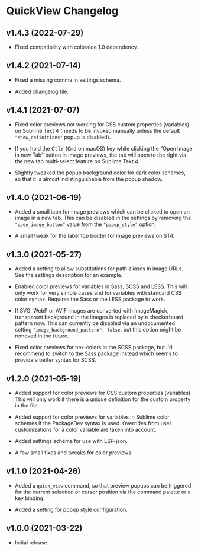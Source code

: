 QuickView Changelog
===================

v1.4.3 (2022-07-29)
-------------------

  * Fixed compatibility with coloraide 1.0 dependency.

v1.4.2 (2021-07-14)
-------------------

  * Fixed a missing comma in settings schema.

  * Added changelog file.

v1.4.1 (2021-07-07)
-------------------

  * Fixed color previews not working for CSS custom properties (variables) on
    Sublime Text 4 (needs to be invoked manually unless the default
    `"show_definitions"` popup is disabled).

  * If you hold the <kbd>Ctlr</kbd> (<kbd>Cmd</kbd> on macOS) key while clicking
    the "Open Image in new Tab" button in image previews, the tab will open to
    the right via the new tab multi-select feature on Sublime Text 4.

  * Slightly tweaked the popup background color for dark color schemes, so that
    it is almost indistinguishable from the popup shadow.

v1.4.0 (2021-06-19)
-------------------

  * Added a small icon for image previews which can be clicked to open an image
    in a new tab. This can be disabled in the settings by removing the
    `"open_image_button"` value from the `"popup_style"` option.

  * A small tweak for the label top border for image previews on ST4.

v1.3.0 (2021-05-27)
-------------------

  * Added a setting to allow substitutions for path aliases in image URLs. See
    the settings description for an example.

  * Enabled color previews for variables in Sass, SCSS and LESS. This will only
    work for very simple cases and for variables with standard CSS color syntax.
    Requires the Sass or the LESS package to work.

  * If SVG, WebP or AVIF images are converted with ImageMagick, transparent
    background in the images is replaced by a checkerboard pattern now. This can
    currently be disabled via an undocumented setting
    `"image_background_pattern": false`, but this option might be removed in the
    future.

  * Fixed color previews for hex-colors in the SCSS package, but I'd recommend
    to switch to the Sass package instead which seems to provide a better syntax
    for SCSS.

v1.2.0 (2021-05-19)
-------------------

  * Added support for color previews for CSS custom properties (variables). This
    will only work if there is a unique definition for the custom property in
    the file.

  * Added support for color previews for variables in Sublime color schemes if
    the PackageDev syntax is used. Overrides from user customizations for a
    color variable are taken into account.

  * Added settings schema for use with LSP-json.

  * A few small fixes and tweaks for color previews.

v1.1.0 (2021-04-26)
-------------------

  * Added a `quick_view` command, so that preview popups can be triggered for
    the current selection or cursor position via the command palette or a key
    binding.

  * Added a setting for popup style configuration.

v1.0.0 (2021-03-22)
-------------------

  * Initial release.
